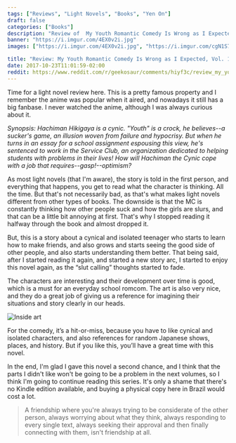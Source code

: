 ```yaml
---
tags: ["Reviews", "Light Novels", "Books", "Yen On"]
draft: false
categories: ["Books"]
description: "Review of  My Youth Romantic Comedy Is Wrong as I Expected (light novel), Vol. 1 by Wataru Watari (Author), Ponkan 8 (Artist)"
banner: "https://i.imgur.com/4EX0v2i.jpg"
images: ["https://i.imgur.com/4EX0v2i.jpg", "https://i.imgur.com/cgN1S7t.png"]

title: "Review: My Youth Romantic Comedy Is Wrong as I Expected, Vol. 1"
date: 2017-10-23T11:01:59-02:00
reddit: https://www.reddit.com/r/geekosaur/comments/hiyf3c/review_my_youth_romantic_comedy_is_wrong_as_i/
---
```


Time for a light novel review here. This is a pretty famous property and I remember the anime was popular when it aired, and nowadays it still has a big fanbase. I never watched the anime, although I was always curious about it.

<!--more-->

_Synopsis: Hachiman Hikigaya is a cynic. "Youth" is a crock, he believes--a sucker's game, an illusion woven from failure and hypocrisy. But when he turns in an essay for a school assignment espousing this view, he's sentenced to work in the Service Club, an organization dedicated to helping students with problems in their lives! How will Hachiman the Cynic cope with a job that requires--gasp!--optimism?_

As most light novels (that I'm aware), the story is told in the first person, and everything that happens, you get to read what the character is thinking. All the time. But that's not necessarily bad, as that's what makes light novels different from other types of books. The downside is that the MC is constantly thinking how other people suck and how the girls are slurs, and that can be a little bit annoying at first. That's why I stopped reading it halfway through the book and almost dropped it. 

But, this is a story about a cynical and isolated teenager who starts to learn how to make friends, and also grows and starts seeing the good side of other people, and also starts understanding them better. That being said, after I started reading it again, and started a new story arc, I started to enjoy this novel again, as the “slut calling” thoughts started to fade. 

The characters are interesting and their development over time is good, which is a must for an everyday school romcom. The art is also very nice, and they do a great job of giving us a reference for imagining their situations and story clearly in our heads.

<img src="https://i.imgur.com/cgN1S7t.png" alt="Inside art" class="img-medium">

For the comedy, it’s a hit-or-miss, because you have to like cynical and isolated characters, and also references for random Japanese shows, places, and history. But if you like this, you’ll have a great time with this novel.

In the end, I'm glad I gave this novel a second chance, and I think that the parts I didn't like won't be going to be a problem in the next volumes, so I think I'm going to continue reading this series. It's only a shame that there's no Kindle edition available, and buying a physical copy here in Brazil would cost a lot. 

> A friendship where you're always trying to be considerate of the other person, always worrying about what they think, always responding to every single text, always seeking their approval and then finally connecting with them, isn't friendship at all.
